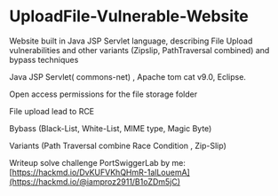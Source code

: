 # UploadFile-Vulnerable-Website
Website built in Java JSP Servlet language, describing File Upload vulnerabilities and other variants (Zipslip, PathTraversal combined) and bypass techniques

Java JSP Servlet( commons-net) , Apache tom cat v9.0, Eclipse.

Open access permissions for the file storage folder

File upload lead to RCE 

Bybass (Black-List, White-List, MIME type, Magic Byte)

Variants (Path Traversal combine Race Condition , Zip-Slip)

Writeup solve challenge PortSwiggerLab by me: [https://hackmd.io/DvKUFVKhQHmR-1alLouemA](https://hackmd.io/@iamproz2911/B1oZDm5jC)
